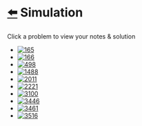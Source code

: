 # [⬅️](../README.md) Simulation 

Click a problem to view your notes & solution

- [![165](https://img.shields.io/badge/165-Compare_Version_Numbers-yellow)](/problems/165.md)
- [![166](https://img.shields.io/badge/166-Fraction_to_Recurring_Decimal-yellow)](/problems/166.md)
- [![498](https://img.shields.io/badge/498-Diagonal_Traverse-yellow)](/problems/498.md)
- [![1488](https://img.shields.io/badge/1488-Avoid_Flood_in_The_City-yellow)](/problems/1488.md)
- [![2011](https://img.shields.io/badge/2011-Final_Value_of_Variable_After_Performing_Operations-brightgreen)](/problems/2011.md)
- [![2221](https://img.shields.io/badge/2221-Find_Triangular_Sum_of_an_Array-yellow)](/problems/2221.md)
- [![3100](https://img.shields.io/badge/3100-Water_Bottles_II-yellow)](/problems/3100.md)
- [![3446](https://img.shields.io/badge/3446-Sort_Matrix_by_Diagonals-yellow)](/problems/3446.md)
- [![3461](https://img.shields.io/badge/3461-Check_If_Digits_Are_Equal_in_String_After_Operations_I-brightgreen)](/problems/3461.md)
- [![3516](https://img.shields.io/badge/3516-Find_Closest_Person-brightgreen)](/problems/3516.md)
